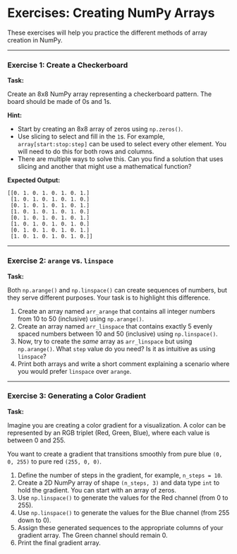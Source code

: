 # Exercises: Creating NumPy Arrays

These exercises will help you practice the different methods of array creation in NumPy.

---

### Exercise 1: Create a Checkerboard

**Task:**

Create an 8x8 NumPy array representing a checkerboard pattern. The board should be made of 0s and 1s.

**Hint:**

-   Start by creating an 8x8 array of zeros using `np.zeros()`.
-   Use slicing to select and fill in the `1`s. For example, `array[start:stop:step]` can be used to select every other element. You will need to do this for both rows and columns.
-   There are multiple ways to solve this. Can you find a solution that uses slicing and another that might use a mathematical function?

**Expected Output:**
```
[[0. 1. 0. 1. 0. 1. 0. 1.]
 [1. 0. 1. 0. 1. 0. 1. 0.]
 [0. 1. 0. 1. 0. 1. 0. 1.]
 [1. 0. 1. 0. 1. 0. 1. 0.]
 [0. 1. 0. 1. 0. 1. 0. 1.]
 [1. 0. 1. 0. 1. 0. 1. 0.]
 [0. 1. 0. 1. 0. 1. 0. 1.]
 [1. 0. 1. 0. 1. 0. 1. 0.]]
```

---

### Exercise 2: `arange` vs. `linspace`

**Task:**

Both `np.arange()` and `np.linspace()` can create sequences of numbers, but they serve different purposes. Your task is to highlight this difference.

1.  Create an array named `arr_arange` that contains all integer numbers from 10 to 50 (inclusive) using `np.arange()`.
2.  Create an array named `arr_linspace` that contains exactly 5 evenly spaced numbers between 10 and 50 (inclusive) using `np.linspace()`.
3.  Now, try to create the *same* array as `arr_linspace` but using `np.arange()`. What `step` value do you need? Is it as intuitive as using `linspace`?
4.  Print both arrays and write a short comment explaining a scenario where you would prefer `linspace` over `arange`.

---

### Exercise 3: Generating a Color Gradient

**Task:**

Imagine you are creating a color gradient for a visualization. A color can be represented by an RGB triplet (Red, Green, Blue), where each value is between 0 and 255.

You want to create a gradient that transitions smoothly from pure blue `(0, 0, 255)` to pure red `(255, 0, 0)`.

1.  Define the number of steps in the gradient, for example, `n_steps = 10`.
2.  Create a 2D NumPy array of shape `(n_steps, 3)` and data type `int` to hold the gradient. You can start with an array of zeros.
3.  Use `np.linspace()` to generate the values for the Red channel (from 0 to 255).
4.  Use `np.linspace()` to generate the values for the Blue channel (from 255 down to 0).
5.  Assign these generated sequences to the appropriate columns of your gradient array. The Green channel should remain 0.
6.  Print the final gradient array.
